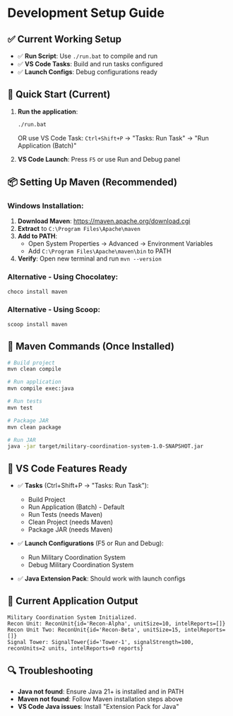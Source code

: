 # Development Setup Guide

## ✅ Current Working Setup
- ✅ **Run Script**: Use `./run.bat` to compile and run
- ✅ **VS Code Tasks**: Build and run tasks configured
- ✅ **Launch Configs**: Debug configurations ready

## 🚀 Quick Start (Current)
1. **Run the application**:
   ```bash
   ./run.bat
   ```
   OR use VS Code Task: `Ctrl+Shift+P` → "Tasks: Run Task" → "Run Application (Batch)"

2. **VS Code Launch**: Press `F5` or use Run and Debug panel

## 📦 Setting Up Maven (Recommended)

### Windows Installation:
1. **Download Maven**: https://maven.apache.org/download.cgi
2. **Extract** to `C:\Program Files\Apache\maven`
3. **Add to PATH**:
   - Open System Properties → Advanced → Environment Variables
   - Add `C:\Program Files\Apache\maven\bin` to PATH
4. **Verify**: Open new terminal and run `mvn --version`

### Alternative - Using Chocolatey:
```bash
choco install maven
```

### Alternative - Using Scoop:
```bash
scoop install maven
```

## 🔧 Maven Commands (Once Installed)
```bash
# Build project
mvn clean compile

# Run application
mvn compile exec:java

# Run tests
mvn test

# Package JAR
mvn clean package

# Run JAR
java -jar target/military-coordination-system-1.0-SNAPSHOT.jar
```

## 📁 VS Code Features Ready
- ✅ **Tasks** (Ctrl+Shift+P → "Tasks: Run Task"):
  - Build Project
  - Run Application (Batch) - Default
  - Run Tests (needs Maven)
  - Clean Project (needs Maven)
  - Package JAR (needs Maven)

- ✅ **Launch Configurations** (F5 or Run and Debug):
  - Run Military Coordination System
  - Debug Military Coordination System

- ✅ **Java Extension Pack**: Should work with launch configs

## 🎯 Current Application Output
```
Military Coordination System Initialized.
Recon Unit: ReconUnit{id='Recon-Alpha', unitSize=10, intelReports=[]}
Recon Unit Two: ReconUnit{id='Recon-Beta', unitSize=15, intelReports=[]}
Signal Tower: SignalTower{id='Tower-1', signalStrength=100, reconUnits=2 units, intelReports=0 reports}
```

## 🔍 Troubleshooting
- **Java not found**: Ensure Java 21+ is installed and in PATH
- **Maven not found**: Follow Maven installation steps above
- **VS Code Java issues**: Install "Extension Pack for Java"
